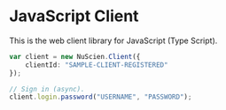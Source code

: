 # JavaScript Client

This is the web client library for JavaScript (Type Script).

```typescript
var client = new NuScien.Client({
    clientId: "SAMPLE-CLIENT-REGISTERED"
});

// Sign in (async).
client.login.password("USERNAME", "PASSWORD");
```
